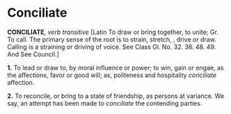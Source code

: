 # Conciliate

**CONCILIATE**, _verb transitive_ \[Latin To draw or bring together, to unite; Gr. To call. The primary sense of the root is to strain, stretch, , drive or draw. Calling is a straining or driving of voice. See Class Gl. No. 32. 36. 48. 49. And See Council.\]

**1.** To lead or draw to, by moral influence or power; to win, gain or engae, as the affections, favor or good will; as, politeness and hospitality _conciliate_ affection.

**2.** To reconcile, or bring to a state of friendship, as persons at variance. We say, an attempt has been made to _conciliate_ the contending parties.